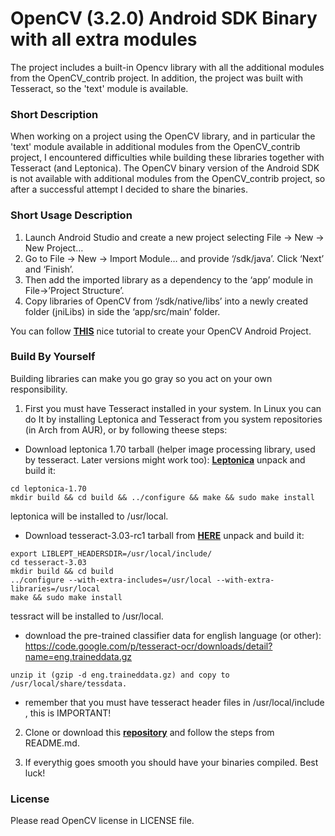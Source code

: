 # OpenCV (3.2.0) Android SDK Binary with all extra modules
The project includes a built-in Opencv library with all the additional modules from the OpenCV_contrib project. In addition, the project was built with Tesseract, so the 'text' module is available.

### Short Description
When working on a project using the OpenCV library, and in particular the 'text' module available in additional modules from the OpenCV_contrib project, I encountered difficulties while building these libraries together with Tesseract (and Leptonica). The OpenCV binary version of the Android SDK is not available with additional modules from the OpenCV_contrib project, so after a successful attempt I decided to share the binaries.

### Short Usage Description
1. Launch Android Studio and create a new project selecting File -> New -> New Project…
2. Go to File -> New -> Import Module… and provide  ‘<opencv-android-sdk-source>/sdk/java’. Click ‘Next’ and ‘Finish’.
3. Then add the imported library as a dependency to the ‘app’ module in File->’Project Structure’.
4. Copy libraries of OpenCV from ‘<opencv-android-sdk-source>/sdk/native/libs’ into a newly created folder (jniLibs) in side the ‘app/src/main’ folder.

You can follow [**THIS**](https://zami0xzami.wordpress.com/2016/03/17/opencv-for-mobile-devices-using-android-studio/) nice tutorial to create your OpenCV Android Project. 

### Build By Yourself

Building libraries can make you go gray so you act on your own responsibility.

1. First you must have Tesseract installed in your system. In Linux you can do It by installing Leptonica and Tesseract from you system repositories (in Arch from AUR), or by following theese steps:

- Download leptonica 1.70 tarball (helper image processing library, used by tesseract. Later versions might work too):
[**Leptonica**](http://www.leptonica.com/download.html)
unpack and build it:
```
cd leptonica-1.70
mkdir build && cd build && ../configure && make && sudo make install
```
leptonica will be installed to /usr/local.

- Download tesseract-3.03-rc1 tarball from [**HERE**](https://drive.google.com/folderview?id=0B7l10Bj_LprhQnpSRkpGMGV2eE0&usp=sharing)
unpack and build it:
```
export LIBLEPT_HEADERSDIR=/usr/local/include/
cd tesseract-3.03
mkdir build && cd build
../configure --with-extra-includes=/usr/local --with-extra-libraries=/usr/local
make && sudo make install
```
tessract will be installed to /usr/local.

- download the pre-trained classifier data for english language (or other):
https://code.google.com/p/tesseract-ocr/downloads/detail?name=eng.traineddata.gz
```
unzip it (gzip -d eng.traineddata.gz) and copy to /usr/local/share/tessdata.
```
- remember that you must have tesseract header files in /usr/local/include , this is IMPORTANT!

2. Clone or download this [**repository**](https://github.com/k0staa/build-opencv-for-android) and follow the steps from README.md. 

3. If everythig goes smooth you should have your binaries compiled. Best luck!



### License
Please read OpenCV license in LICENSE file.

